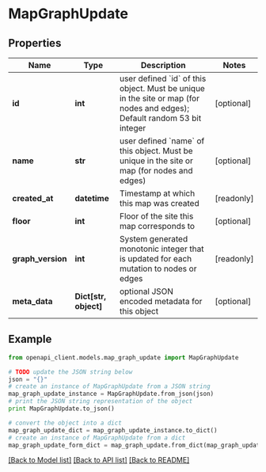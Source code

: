 # MapGraphUpdate


## Properties
Name | Type | Description | Notes
------------ | ------------- | ------------- | -------------
**id** | **int** | user defined &#x60;id&#x60; of this object. Must be unique in the site or map (for nodes and edges); Default random 53 bit integer | [optional] 
**name** | **str** | user defined &#x60;name&#x60; of this object. Must be unique in the site or map (for nodes and edges) | [optional] 
**created_at** | **datetime** | Timestamp at which this map was created | [readonly] 
**floor** | **int** | Floor of the site this map corresponds to | [optional] 
**graph_version** | **int** | System generated monotonic integer that is updated for each mutation to nodes or edges  | [readonly] 
**meta_data** | **Dict[str, object]** | optional JSON encoded metadata for this object | [optional] 

## Example

```python
from openapi_client.models.map_graph_update import MapGraphUpdate

# TODO update the JSON string below
json = "{}"
# create an instance of MapGraphUpdate from a JSON string
map_graph_update_instance = MapGraphUpdate.from_json(json)
# print the JSON string representation of the object
print MapGraphUpdate.to_json()

# convert the object into a dict
map_graph_update_dict = map_graph_update_instance.to_dict()
# create an instance of MapGraphUpdate from a dict
map_graph_update_form_dict = map_graph_update.from_dict(map_graph_update_dict)
```
[[Back to Model list]](../README.md#documentation-for-models) [[Back to API list]](../README.md#documentation-for-api-endpoints) [[Back to README]](../README.md)


